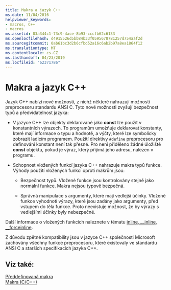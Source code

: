 ```yaml
---
title: Makra a jazyk C++
ms.date: 11/04/2016
helpviewer_keywords:
- macros, C++
- macros
ms.assetid: 83a344c1-73c9-4ace-8b93-cccfb62c6133
ms.openlocfilehash: d4915526d5bb84b33f0595678781257d754aaf2d
ms.sourcegitcommit: 0ab61bc3d2b6cfbd52a16c6ab2b97a8ea1864f12
ms.translationtype: MT
ms.contentlocale: cs-CZ
ms.lasthandoff: 04/23/2019
ms.locfileid: "62371786"
---
```

# <a name="macros-and-c"></a>Makra a jazyk C++
Jazyk C++ nabízí nové možnosti, z nichž některé nahrazují možnosti preprocesoru standardu ANSI C. Tyto nové možnosti zvyšují bezpečnost typů a předvídatelnost jazyka:

- V jazyce C++ lze objekty deklarované jako **const** lze použít v konstantních výrazech. To programům umožňuje deklarovat konstanty, které mají informace o typu a hodnotě, a výčty, které lze symbolicky zobrazit ladicím programem. Použití direktivy `#define` preprocesoru pro definování konstant není tak přesné. Pro není přiděleno žádné úložiště **const** objektu, pokud je výraz, který přijímá jeho adresu, nalezen v programu.

- Schopnost vložených funkcí jazyka C++ nahrazuje makra typů funkce. Výhody použití vložených funkcí oproti makrům jsou:

    - Bezpečnost typů. Vložené funkce jsou kontrolovány stejně jako normální funkce. Makra nejsou typově bezpečná.

    - Správná manipulace s argumenty, které mají vedlejší účinky. Vložené funkce vyhodnotí výrazy, které jsou zadány jako argumenty, před vstupem do těla funkce. Proto neexistuje možnost, že by výrazy s vedlejšími účinky byly nebezpečné.

Další informace o vložených funkcích naleznete v tématu [inline, __inline, \__forceinline](../cpp/inline-functions-cpp.md).

Z důvodu zpětné kompatibility jsou v jazyce C++ společnosti Microsoft zachovány všechny funkce preprocesoru, které existovaly ve standardu ANSI C a starších specifikacích jazyka C++.

## <a name="see-also"></a>Viz také:

[Předdefinovaná makra](../preprocessor/predefined-macros.md)<br/>
[Makra (C/C++)](../preprocessor/macros-c-cpp.md)
